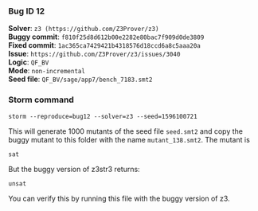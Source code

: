 ### Bug ID 12

**Solver**: `z3 (https://github.com/Z3Prover/z3)`
<br>
**Buggy commit**: `f810f25d8d612b00e2282e80bac7f909d0de3809`
<br>
**Fixed commit**: `1ac365ca7429421b4318576d18ccd6a8c5aaa20a`
<br>
**Issue**: `https://github.com/Z3Prover/z3/issues/3040`
<br>
**Logic**: `QF_BV`
<br>
**Mode**: `non-incremental`
<br>
**Seed file**: `QF_BV/sage/app7/bench_7183.smt2`


### Storm command

```
storm --reproduce=bug12 --solver=z3 --seed=1596100721
```



This will generate 1000 mutants of the seed file `seed.smt2` and copy the buggy mutant to this folder with the 
name `mutant_138.smt2`. 
The mutant is 
```
sat
``` 

But the buggy version of z3str3 returns: 
```
unsat
``` 
You can verify this by running this file with the buggy version of z3. 


